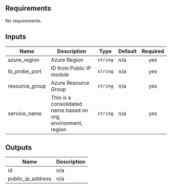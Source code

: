 ## Requirements

No requirements.

## Inputs

| Name | Description | Type | Default | Required |
|------|-------------|------|---------|:--------:|
| azure\_region | Azure Region | `string` | n/a | yes |
| lb\_probe\_port | ID from Public IP module | `string` | n/a | yes |
| resource\_group | Azure Resource Group | `string` | n/a | yes |
| service\_name | This is a consolidated name based on org, environment, region | `string` | n/a | yes |

## Outputs

| Name | Description |
|------|-------------|
| id | n/a |
| public\_ip\_address | n/a |

